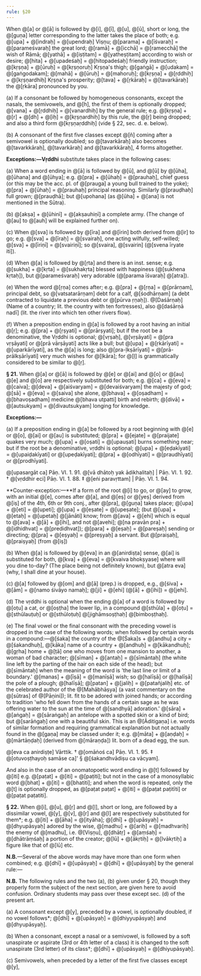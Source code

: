 ```yaml
---
rule: §20
---
```


When @[a] or @[ā] is followed by @[i], @[ī], @[u], @[ū], short or long, the @[guṇa] letter corresponding to the latter takes the place of both; e.g. @[upa] + @[indraḥ] = @[upendraḥ] Viṣṇu; @[parama] + @[īśvaraḥ] = @[parameśvaraḥ] the great lord; @[ramā] + @[icchā] = @[ramecchā] the wish of Rāmā; @[yathā] + @[iṣṭitam] = @[yatheṣṭitam] according to wish or desire; @[hita] + @[upadeśaḥ] = @[hitopadeśaḥ] friendly instruction; @[kṛṣṇa] + @[ūruḥ] = @[kṛṣṇoruḥ] Kṛṣṇa's thigh; @[gaṅgā] + @[udakam] = @[gaṅgodakam]; @[mahā] + @[ūruḥ] = @[mahoruḥ]; @[kṛṣṇa] + @[ṛddhiḥ] = @[kṛṣṇardhiḥ] Kṛṣṇa's prosperity; @[tava] + @[ṛkāraḥ] = @[tavarkāraḥ] the @[ṛkāra] pronounced by you.

(a) If a consonant be followed by homogeneous consonants, except the nasals, the semivowels, and @[h], the first of them is optionally dropped; @[vana] + @[ṛddhiḥ] = @[vanardhiḥ] by the general rule; e.g. @[kṛṣṇa] + @[r] + @[dh] + @[iḥ] = @[kṛṣṇardhiḥ] by this rule, the @[ṛ] being dropped; and also a third form @[kṛṣṇaṛddhiḥ] (vide § 22, sec. d. e. below).

(b) A consonant of the first five classes except @[ñ] coming after a semivowel is optionally doubled; so @[tavarkāraḥ] also becomes @[tavarkkāraḥ], @[tavarkāraḥ] and @[tavarkkāraḥ], 4 forms altogether.

**Exceptions:—Vṛddhi** substitute takes place in the following cases:

(a) When a word ending in @[ā] is followed by @[ū], and @[ū] by @[ūha], @[ūhana] and @[ūhya]; e.g. @[pra] + @[ūhaḥ] = @[prauhaḥ], chief guess (or this may be the acc. pl. of @[prauga] a young bull trained to the yoke); @[pra] + @[ūhaḥ] = @[prauhaḥ] principal reasoning. Similarly @[prauḍhaḥ] full grown; @[prauḍhā]; but @[upohana] (as @[ūha] + @[ana] is not mentioned in the Sūtra).

(b) @[akṣa] + @[ūhinī] = @[akṣauhiṇī] a complete army. (The change of @[au] to @[auh] will be explained further on).

(c) When @[sva] is followed by @[īra] and @[īrin] both derived from @[ir] to go; e.g. @[sva] + @[īraḥ] = @[svairaḥ], one acting wilfully, self-willed; @[sva] + @[īriṇī] = @[svairiṇī]; so @[svaira], @[svairin] (@[svena īryate iti]).

(d) When @[a] is followed by @[ṛta] and there is an inst. sense; e.g. @[sukha] + @[kṛta] = @[sukhakṛta] blessed with happiness (@[sukhena kṛtaḥ]), but @[parameśvaraḥ] very adorable (@[parama īśvaraḥ] @[atra]).

(e) When the word @[ṛṇa] comes after; e.g. @[pra] + @[ṛṇa] = @[prārṇam], principal debt, so @[vatsatarārṇam] debt for a calf, @[śodhārṇam] (a debt contracted to liquidate a previous debt or @[pūrva ṛṇaḥ]). @[Daśārṇaḥ] (Name of a country; lit. the country with ten fortresses), also @[daśārṇā nadī] (lit. the river into which ten other rivers flow).

(f) When a preposition ending in @[a] is followed by a root having an initial @[ṛ]; e.g. @[pra] + @[ṛṣyati] = @[prārṣyati]; but if the root be a denominative, the Vṛddhi is optional; @[vṛṣaḥ], @[vṛṣāyati] = @[pra vṛṣāyati] or @[prā vārṣāyati] acts like a bull; but @[upa] + @[ṛkārīyati] = @[uparkārīyati], as the @[a] is long; also @[pra-ḷkṣārīyati] = @[prā-prālkṣārīyati] very much wishes for @[ḷkāra]; for @[ḷ] is grammatically considered to be similar to @[ṛ].

**§ 21.** When @[a] or @[ā] is followed by @[e] or @[ai] and @[o] or @[au] @[e] and @[o] are respectively substituted for both; e.g. @[ca] + @[eva] = @[caiva]; @[deva] + @[aiśvaryam] = @[devaiśvaryam] the majesty of god; @[sā] + @[eva] = @[saiva] she alone, @[bhava] + @[oṣadham] = @[bhavoṣadham] medicine @[bhava utpatti] birth and rebirth; @[divā] + @[autsukyam] = @[divautsukyam] longing for knowledge.

**Exceptions:—**

(a) If a preposition ending in @[a] be followed by a root beginning with @[e] or @[o], @[ai] or @[au] is substituted; @[pra] + @[ejate] = @[praijate] quakes very much; @[upa] + @[oṣati] = @[upauṣati] burns something near; but if the root be a denominative, vṛddhi is optional; @[upa] + @[eḍakīyati] = @[upaiḍakīyati] or @[upeḍakīyati]; @[pra] + @[odhīyati] = @[praudhīyati] or @[prodhīyati].

@[upasargāt ca] Pāṇ. VI. 1. 91. @[vā dhātoḥ yak ādikhalitaḥ] | Pāṇ. VI. 1. 92. † @[vṛddhir eci] Pāṇ. VI. 1. 88. ‡ @[eṅi paravṛttam] | Pāṇ. VI. 1. 94.

**Counter-exception:—**If a form of the root @[i] to go, or @[ay] to grow, with an initial @[e], comes after @[a], and @[eṣ] or @[yeṣ] derived from @[iṣ] of the 4th, 6th or 9th conj., after @[pra], @[guṇa] takes place; @[upa] + @[eti] = @[upeti]; @[upa] + @[eṣate] = @[upeṣate]; (but @[upa] + @[etaḥ] = @[upetaḥ] @[jānāti] know; from @[ava] + @[ehi] which is equal to @[ava] + @[ā] + @[ihi], and not @[avehi]; @[na pravān pra] + @[idhidhvat] = @[predidhvat]); @[para] + @[eṣaḥ] = @[pareṣaḥ] sending or directing; @[pra] + @[eṣyaḥ] = @[preṣyaḥ] a servant. But @[praiṣaḥ], @[praiṣyaḥ] (from @[iṣ])

(b) When @[a] is followed by @[eva] in an @[anirdiṣṭa] sense, @[ai] is substituted for both, @[kva] + @[eva] = @[kvaiva bhokṣyase] where will you dine to-day? (The place being not definitely known), but @[atra eva] (why, I shall dine at your house).

(c) @[a] followed by @[om] and @[ā] (prep.) is dropped, e.g., @[śiva] + @[ām] = @[namo śivāyo namaḥ]; @[ji] + @[ehi] (@[ā] + @[ihi]) = @[jehi].

(d) The vṛddhi is optional when the ending @[a] of a word is followed by @[oṭu] a cat, or @[oṣṭha] the lower lip, in a compound @[sthūla] + @[oṭu] = @[sthūlauṭuḥ] or @[sthūloṭuḥ] @[jighāmsoṣṭhaḥ] @[bimboṣṭhaḥ].

(e) The final vowel or the final consonant with the preceding vowel is dropped in the case of the following words; when followed by certain words in a compound:—@[śaka] the country of the @[Śaka]s + @[andhu] a city = @[śakandhuḥ], @[kāka] name of a country + @[andhuḥ] = @[kākandhuḥ]; @[gṛha] home + @[ṭā] one who moves from one mansion to another, a woman of bad character; @[sīman] + @[antaḥ] = @[sīmāntaḥ] (the white line left by the parting of the hair on each side of the head); but @[sīmāntaḥ] when the meaning of the word is 'the last line or limit of a boundary.' @[manas] + @[īṣā] = @[manīṣā] wish; so @[halīṣā] or @[halīṣā] the pole of a plough; @[halīṣā]; @[patan] + @[jaliḥ] = @[patañjaliḥ] etc. of the celebrated author of the @[Mahābhāṣya] (a vast commentary on the @[sūtras] of @[Pāṇini]); lit. fit to be adored with joined hands; or according to tradition 'who fell down from the hands of a certain sage as he was offering water to the sun at the time of @[sandhyā] adoration.' @[sāra] + @[aṅgaḥ] = @[sāraṅgaḥ] an antelope with a spotted skin or a kind of bird; but @[sarāṅgaḥ] one with a beautiful skin. This is an @[Āditigaṇa] i.e. words of similar formation and requiring grammatical explanation but not actually found in the @[gaṇa] may be classed under it; e.g. @[māta] + @[aṇḍaḥ] = @[mārtāṇḍaḥ] (derived from @[māraṇḍa]) lit. born of a dead egg, the sun.

@[eva ca anirdiṣṭe] Vārttik. † @[omāṅoś ca] Pāṇ. VI. 1. 95.
‡ @[otuvoṣṭhayoḥ samāse ca]' § @[śakandhvādiṣu ca vācyam].

And also in the case of an onomatopoetic word ending in @[t] followed by @[iti] e.g. @[paṭat] + @[iti] = @[paṭiti]; but not in the case of a monosyllabic word @[bhat] + @[iti] = @[bhatiti]; and when the word is repeated, only the @[t] is optionally dropped, as @[paṭat paṭat] + @[iti] = @[paṭat paṭitīti] or @[paṭat paṭatiti].

**§ 22.** When @[i], @[u], @[ṛ] and @[ḷ], short or long, are followed by a dissimilar vowel, @[y], @[v], @[r] and @[l] are respectively substituted for them*; e.g. @[iti] + @[āha] = @[ityāha]; @[dhī] + @[upāsyaḥ] = @[dhyupāsyaḥ] adored by the wise, @[madhu] + @[ariḥ] = @[madhvariḥ] the enemy of @[madhu], i.e. @[Viṣṇu], @[dhātṛ] + @[aṃśaḥ] = @[dhātrāṃśaḥ] a portion of the creator; @[lū] + @[ākṛtiḥ] = @[lvākṛtiḥ] a figure like that of @[lū] etc.

**N.B.**—Several of the above words may have more than one form when combined; e.g. @[dhī] + @[upāsyaḥ] = @[dhī] + @[upāsyaḥ] by the general rule:—

**N.B.** The following rules and the two (a), (b) given under § 20, though they properly form the subject of the next section, are given here to avoid confusion. Ordinary students may pass over these except sec. (d) of the present art.

(a) A consonant except @[y], preceded by a vowel, is optionally doubled, if no vowel follows*; @[dhī] + @[upāsyaḥ] = @[dhiyyupāsyaḥ] and @[dhyupāsyaḥ].

(b) When a consonant, except a nasal or a semivowel, is followed by a soft unaspirate or aspirate (3rd or 4th letter of a class) it is changed to the soft unaspirate (3rd letter) of its class†; @[dhī] + @[upāsyaḥ] = @[dhiyupāsyaḥ].

(c) Semivowels, when preceded by a letter of the first five classes except @[y],